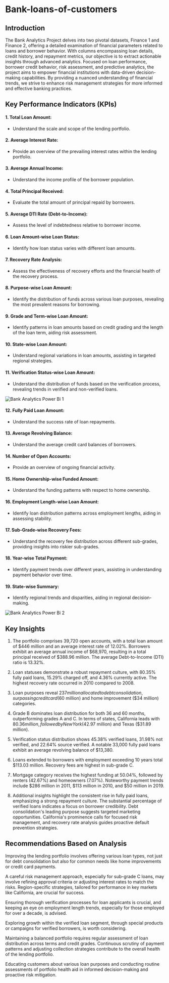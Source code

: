 # Bank-loans-of-customers

## Introduction 
The Bank Analytics Project delves into two pivotal datasets, Finance 1 and Finance 2, offering a detailed examination of financial parameters related to loans and borrower behavior. With columns encompassing loan details, credit history, and repayment metrics, our objective is to extract actionable insights through advanced analytics. Focused on loan performance, borrower credit behavior, risk assessment, and predictive analytics, the project aims to empower financial institutions with data-driven decision-making capabilities. By providing a nuanced understanding of financial trends, we strive to enhance risk management strategies for more informed and effective banking practices.

## Key Performance Indicators (KPIs)
#### 1. Total Loan Amount:
- Understand the scale and scope of the lending portfolio.
#### 2. Average Interest Rate:
- Provide an overview of the prevailing interest rates within the lending portfolio.
#### 3. Average Annual Income:
- Understand the income profile of the borrower population.
#### 4. Total Principal Received:
- Evaluate the total amount of principal repaid by borrowers.
#### 5. Average DTI Rate (Debt-to-Income):
- Assess the level of indebtedness relative to borrower income.
#### 6. Loan Amount-wise Loan Status:
 - Identify how loan status varies with different loan amounts.
#### 7. Recovery Rate Analysis:
 - Assess the effectiveness of recovery efforts and the financial health of the recovery process.
#### 8. Purpose-wise Loan Amount:
- Identify the distribution of funds across various loan purposes, revealing the most prevalent reasons for borrowing.
#### 9. Grade and Term-wise Loan Amount:
- Identify patterns in loan amounts based on credit grading and the length of the loan term, aiding risk assessment.
#### 10. State-wise Loan Amount:
- Understand regional variations in loan amounts, assisting in targeted regional strategies.
#### 11. Verification Status-wise Loan Amount:
- Understand the distribution of funds based on the verification process, revealing trends in verified and non-verified loans.

![Bank Analytics Power Bi 1](https://github.com/Kanchan8866/Bank-loans-of-customers/assets/159992336/3c8120b9-3a75-4653-ad5f-b8c1c4a4b819)

#### 12. Fully Paid Loan Amount:
- Understand the success rate of loan repayments.
#### 13. Average Revolving Balance:
- Understand the average credit card balances of borrowers.
#### 14. Number of Open Accounts:
- Provide an overview of ongoing financial activity.
#### 15. Home Ownership-wise Funded Amount:
- Understand the funding patterns with respect to home ownership.
 #### 16. Employment Length-wise Loan Amount:
- Identify loan distribution patterns across employment lengths, aiding in assessing stability.
 #### 17. Sub-Grade-wise Recovery Fees:
- Understand the recovery fee distribution across different sub-grades, providing insights into riskier sub-grades.
#### 18. Year-wise Total Payment:
- Identify payment trends over different years, assisting in understanding payment behavior over time.
#### 19. State-wise Summary:
- Identify regional trends and disparities, aiding in regional decision-making.

![Bank Analytics Power Bi 2](https://github.com/Kanchan8866/Bank-loans-of-customers/assets/159992336/ad113931-c5c9-46fc-a661-8c9bac0721e3)

  ## Key Insights
1. The portfolio comprises 39,720 open accounts, with a total loan amount of $446 million and an average interest rate of 12.02%. Borrowers exhibit an average annual income of $68,970, resulting in a total principal received of $388.96 million. The average Debt-to-Income (DTI) ratio is 13.32%.

2. Loan statuses demonstrate a robust repayment culture, with 80.35% fully paid loans, 15.29% charged off, and 4.36% currently active. The highest recovery rate occurred in 2010 compared to 2008.

3. Loan purposes reveal $237 million allocated to debt consolidation, surpassing credit card ($60 million) and home improvement ($34 million) categories.

4. Grade B dominates loan distribution for both 36 and 60 months, outperforming grades A and C. In terms of states, California leads with $80.36 million, followed by New York ($42.97 million) and Texas ($31.89 million).

5. Verification status distribution shows 45.38% verified loans, 31.98% not verified, and 22.64% source verified. A notable 33,000 fully paid loans exhibit an average revolving balance of $13,380.

6. Loans extended to borrowers with employment exceeding 10 years total $113.03 million. Recovery fees are highest in sub-grade C.

7. Mortgage category receives the highest funding at 50.04%, followed by renters (42.67%) and homeowners (7.07%). Noteworthy payment trends include $286 million in 2011, $113 million in 2010, and $50 million in 2019.

8. Additional insights highlight the consistent rise in fully paid loans, emphasizing a strong repayment culture. The substantial percentage of verified loans indicates a focus on borrower credibility. Debt consolidation's leading purpose suggests targeted marketing opportunities. California's prominence calls for focused risk management, and recovery rate analysis guides proactive default prevention strategies.

## Recommendations Based on Analysis
Improving the lending portfolio involves offering various loan types, not just for debt consolidation but also for common needs like home improvements or credit card payments. 

A careful risk management approach, especially for sub-grade C loans, may involve refining approval criteria or adjusting interest rates to match the risks. Region-specific strategies, tailored for performance in key markets like California, are crucial for success.

Ensuring thorough verification processes for loan applicants is crucial, and keeping an eye on employment length trends, especially for those employed for over a decade, is advised. 

Exploring growth within the verified loan segment, through special products or campaigns for verified borrowers, is worth considering.

Maintaining a balanced portfolio requires regular assessment of loan distribution across terms and credit grades. Continuous scrutiny of payment patterns and adjusting collection strategies contribute to the overall health of the lending portfolio.

Educating customers about various loan purposes and conducting routine assessments of portfolio health aid in informed decision-making and proactive risk mitigation. 

 

  

